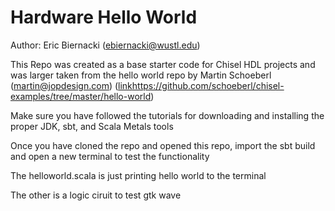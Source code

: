 # Hardware Hello World
Author: Eric Biernacki (ebiernacki@wustl.edu)

This Repo was created as a base starter code for Chisel HDL projects and was larger taken from the hello world repo by Martin Schoeberl (martin@jopdesign.com)  ([link](https://github.com/schoeberl/chisel-examples/tree/master/hello-world)https://github.com/schoeberl/chisel-examples/tree/master/hello-world)

Make sure you have followed the tutorials for downloading and installing the proper JDK, sbt, and Scala Metals tools

Once you have cloned the repo and opened this repo, import the sbt build and open a new terminal to test the functionality

The helloworld.scala is just printing hello world to the terminal 

The other is a logic ciruit to test gtk wave
